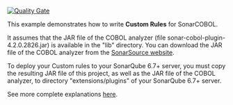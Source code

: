 [![Quality Gate](https://sonarcloud.io/api/project_badges/measure?project=org.sonarsource.samples%3Acobol-custom-rules&metric=alert_status)](https://sonarcloud.io/dashboard?id=org.sonarsource.samples%3Acobol-custom-rules)

This example demonstrates how to write **Custom Rules** for SonarCOBOL.

It assumes that the JAR file of the COBOL analyzer (file sonar-cobol-plugin-4.2.0.2826.jar)
is available in the "lib" directory.
You can download the JAR file of the COBOL analyzer from the [SonarSource website](http://redirect.sonarsource.com/plugins/cobol.html).

To deploy your Custom rules to your SonarQube 6.7+ server, you must copy the resulting JAR file of this project, as well as the JAR file
of the COBOL analyzer, to directory "extensions/plugins" of your SonarQube 6.7+ server.

See more complete explanations [here](http://docs.sonarqube.org/display/PLUG/Custom+Rules+for+COBOL).

